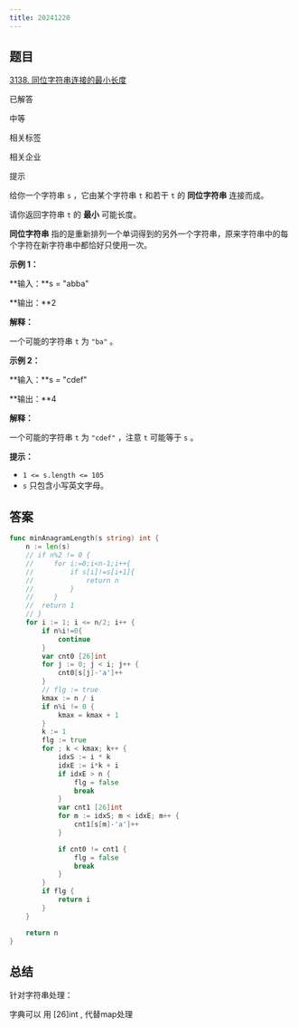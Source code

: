 ```yaml
---
title: 20241220
---
```


## 题目

[3138. 同位字符串连接的最小长度](https://leetcode.cn/problems/minimum-length-of-anagram-concatenation/)

已解答

中等



相关标签

相关企业



提示



给你一个字符串 `s` ，它由某个字符串 `t` 和若干 `t` 的 **同位字符串** 连接而成。

请你返回字符串 `t` 的 **最小** 可能长度。

**同位字符串** 指的是重新排列一个单词得到的另外一个字符串，原来字符串中的每个字符在新字符串中都恰好只使用一次。

 

**示例 1：**

**输入：**s = "abba"

**输出：**2

**解释：**

一个可能的字符串 `t` 为 `"ba"` 。

**示例 2：**

**输入：**s = "cdef"

**输出：**4

**解释：**

一个可能的字符串 `t` 为 `"cdef"` ，注意 `t` 可能等于 `s` 。

 

**提示：**

- `1 <= s.length <= 105`
- `s` 只包含小写英文字母。

## 答案



```go
func minAnagramLength(s string) int {
	n := len(s)
	// if n%2 != 0 {
	//     for i:=0;i<n-1;i++{
	//         if s[i]!=s[i+1]{
	//             return n
	//         }
	//     }
	// 	return 1
	// }
	for i := 1; i <= n/2; i++ {
        if n%i!=0{
            continue
        }
		var cnt0 [26]int
		for j := 0; j < i; j++ {
			cnt0[s[j]-'a']++
		}
		// flg := true
		kmax := n / i
		if n%i != 0 {
			kmax = kmax + 1
		}
		k := 1
		flg := true
		for ; k < kmax; k++ {
			idxS := i * k
			idxE := i*k + i
			if idxE > n {
				flg = false
				break
			}
			var cnt1 [26]int
			for m := idxS; m < idxE; m++ {
				cnt1[s[m]-'a']++
			}

			if cnt0 != cnt1 {
				flg = false
				break
			}
		}
		if flg {
			return i
		}
	}

	return n
}

```

## 总结

针对字符串处理：

字典可以 用 [26]int , 代替map处理

